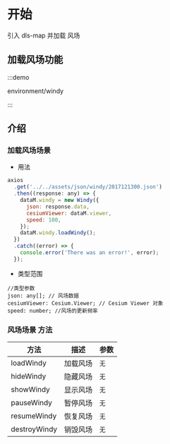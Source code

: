 <!--
 * @Author: Kang
 * @Date: 2024-09-11 16:54:34
 * @Last Modified by: Kang
 * @LastEditTime: 2024-11-20 16:21:17
-->
# 开始

引入 dls-map 并加载 风场

## 加载风场功能

:::demo 

environment/windy

:::


## 介绍

### 加载风场场景

- 用法

```javascript
axios
  .get('../../assets/json/windy/2017121300.json')
  .then((response: any) => {
    dataM.windy = new Windy({
      json: response.data,
      cesiumViewer: dataM.viewer,
      speed: 100,
    });
    dataM.windy.loadWindy();
  })
  .catch((error) => {
    console.error('There was an error!', error);
  });
```

- 类型范围

```tsx
//类型参数
json: any[]; // 风场数据
cesiumViewer: Cesium.Viewer; // Cesium Viewer 对象
speed: number; //风场的更新频率
```

### 风场场景 方法

| 方法         | 描述     | 参数 |
| ------------ | -------- | ---- |
| loadWindy    | 加载风场 | `无` |
| hideWindy    | 隐藏风场 | `无` |
| showWindy    | 显示风场 | `无` |
| pauseWindy   | 暂停风场 | `无` |
| resumeWindy  | 恢复风场 | `无` |
| destroyWindy | 销毁风场 | `无` |

